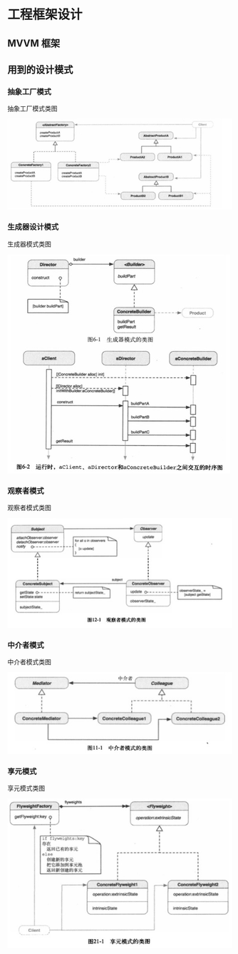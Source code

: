 # 工程框架设计

## MVVM 框架

## 用到的设计模式

### 抽象工厂模式
抽象工厂模式类图

![abstract_factory](./img/abstract_factory.jpeg)

### 生成器设计模式
生成器模式类图

![builder](./img/builder.jpeg)

### 观察者模式
观察者模式类图

![observer](./img/observer.png)

### 中介者模式
中介者模式类图

![mediator](./img/mediator.png)

### 享元模式
享元模式类图

![flyweight](./img/flyweight.png)

